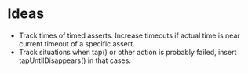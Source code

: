 # Ideas

* Track times of timed asserts. Increase timeouts if actual time is near current timeout of a specific assert.
* Track situations when tap() or other action is probably failed, insert tapUntilDisappears() in that cases.